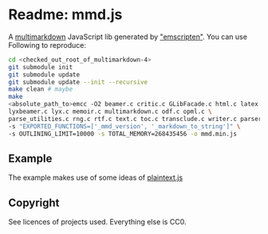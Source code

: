 # Readme: mmd.js
A [multimarkdown](https://github.com/fletcher/MultiMarkdown-4) JavaScript lib generated by ["emscripten"](http://kripken.github.io/emscripten-site/index.html). You can use Following to reproduce:
```.sh
cd <checked_out_root_of_multimarkdown-4>
git submodule init
git submodule update
git submodule update --init --recursive
make clean # maybe
make
<absolute_path_to>emcc -O2 beamer.c critic.c GLibFacade.c html.c latex.c \
lyxbeamer.c lyx.c memoir.c multimarkdown.c odf.c opml.c \
parse_utilities.c rng.c rtf.c text.c toc.c transclude.c writer.c parser.c \
-s "EXPORTED_FUNCTIONS=['_mmd_version', '_markdown_to_string']" \
-s OUTLINING_LIMIT=10000 -s TOTAL_MEMORY=268435456 -o mmd.min.js
```

## Example
The example makes use of some ideas of [plaintext.js](https://github.com/dtjm/plaintext.js)

## Copyright
See licences of projects used. Everything else is CC0.
